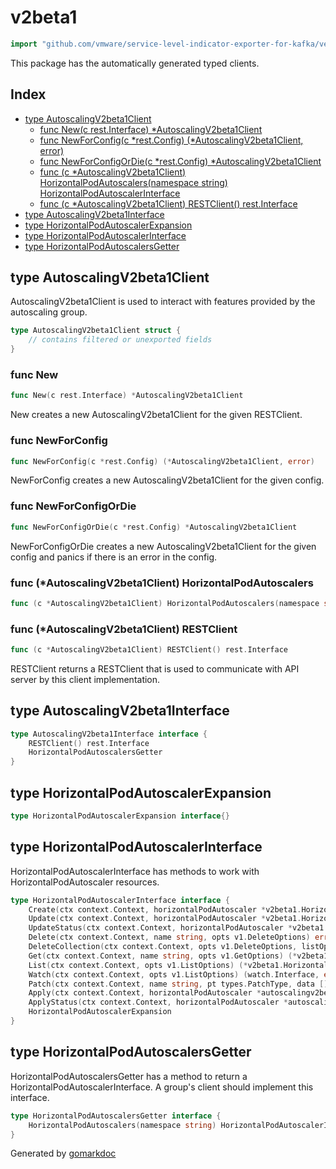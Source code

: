 <!-- Code generated by gomarkdoc. DO NOT EDIT -->

# v2beta1

```go
import "github.com/vmware/service-level-indicator-exporter-for-kafka/vendor/k8s.io/client-go/kubernetes/typed/autoscaling/v2beta1"
```

This package has the automatically generated typed clients.

## Index

- [type AutoscalingV2beta1Client](<#type-autoscalingv2beta1client>)
  - [func New(c rest.Interface) *AutoscalingV2beta1Client](<#func-new>)
  - [func NewForConfig(c *rest.Config) (*AutoscalingV2beta1Client, error)](<#func-newforconfig>)
  - [func NewForConfigOrDie(c *rest.Config) *AutoscalingV2beta1Client](<#func-newforconfigordie>)
  - [func (c *AutoscalingV2beta1Client) HorizontalPodAutoscalers(namespace string) HorizontalPodAutoscalerInterface](<#func-autoscalingv2beta1client-horizontalpodautoscalers>)
  - [func (c *AutoscalingV2beta1Client) RESTClient() rest.Interface](<#func-autoscalingv2beta1client-restclient>)
- [type AutoscalingV2beta1Interface](<#type-autoscalingv2beta1interface>)
- [type HorizontalPodAutoscalerExpansion](<#type-horizontalpodautoscalerexpansion>)
- [type HorizontalPodAutoscalerInterface](<#type-horizontalpodautoscalerinterface>)
- [type HorizontalPodAutoscalersGetter](<#type-horizontalpodautoscalersgetter>)


## type AutoscalingV2beta1Client

AutoscalingV2beta1Client is used to interact with features provided by the autoscaling group.

```go
type AutoscalingV2beta1Client struct {
    // contains filtered or unexported fields
}
```

### func New

```go
func New(c rest.Interface) *AutoscalingV2beta1Client
```

New creates a new AutoscalingV2beta1Client for the given RESTClient.

### func NewForConfig

```go
func NewForConfig(c *rest.Config) (*AutoscalingV2beta1Client, error)
```

NewForConfig creates a new AutoscalingV2beta1Client for the given config.

### func NewForConfigOrDie

```go
func NewForConfigOrDie(c *rest.Config) *AutoscalingV2beta1Client
```

NewForConfigOrDie creates a new AutoscalingV2beta1Client for the given config and panics if there is an error in the config.

### func \(\*AutoscalingV2beta1Client\) HorizontalPodAutoscalers

```go
func (c *AutoscalingV2beta1Client) HorizontalPodAutoscalers(namespace string) HorizontalPodAutoscalerInterface
```

### func \(\*AutoscalingV2beta1Client\) RESTClient

```go
func (c *AutoscalingV2beta1Client) RESTClient() rest.Interface
```

RESTClient returns a RESTClient that is used to communicate with API server by this client implementation.

## type AutoscalingV2beta1Interface

```go
type AutoscalingV2beta1Interface interface {
    RESTClient() rest.Interface
    HorizontalPodAutoscalersGetter
}
```

## type HorizontalPodAutoscalerExpansion

```go
type HorizontalPodAutoscalerExpansion interface{}
```

## type HorizontalPodAutoscalerInterface

HorizontalPodAutoscalerInterface has methods to work with HorizontalPodAutoscaler resources.

```go
type HorizontalPodAutoscalerInterface interface {
    Create(ctx context.Context, horizontalPodAutoscaler *v2beta1.HorizontalPodAutoscaler, opts v1.CreateOptions) (*v2beta1.HorizontalPodAutoscaler, error)
    Update(ctx context.Context, horizontalPodAutoscaler *v2beta1.HorizontalPodAutoscaler, opts v1.UpdateOptions) (*v2beta1.HorizontalPodAutoscaler, error)
    UpdateStatus(ctx context.Context, horizontalPodAutoscaler *v2beta1.HorizontalPodAutoscaler, opts v1.UpdateOptions) (*v2beta1.HorizontalPodAutoscaler, error)
    Delete(ctx context.Context, name string, opts v1.DeleteOptions) error
    DeleteCollection(ctx context.Context, opts v1.DeleteOptions, listOpts v1.ListOptions) error
    Get(ctx context.Context, name string, opts v1.GetOptions) (*v2beta1.HorizontalPodAutoscaler, error)
    List(ctx context.Context, opts v1.ListOptions) (*v2beta1.HorizontalPodAutoscalerList, error)
    Watch(ctx context.Context, opts v1.ListOptions) (watch.Interface, error)
    Patch(ctx context.Context, name string, pt types.PatchType, data []byte, opts v1.PatchOptions, subresources ...string) (result *v2beta1.HorizontalPodAutoscaler, err error)
    Apply(ctx context.Context, horizontalPodAutoscaler *autoscalingv2beta1.HorizontalPodAutoscalerApplyConfiguration, opts v1.ApplyOptions) (result *v2beta1.HorizontalPodAutoscaler, err error)
    ApplyStatus(ctx context.Context, horizontalPodAutoscaler *autoscalingv2beta1.HorizontalPodAutoscalerApplyConfiguration, opts v1.ApplyOptions) (result *v2beta1.HorizontalPodAutoscaler, err error)
    HorizontalPodAutoscalerExpansion
}
```

## type HorizontalPodAutoscalersGetter

HorizontalPodAutoscalersGetter has a method to return a HorizontalPodAutoscalerInterface. A group's client should implement this interface.

```go
type HorizontalPodAutoscalersGetter interface {
    HorizontalPodAutoscalers(namespace string) HorizontalPodAutoscalerInterface
}
```



Generated by [gomarkdoc](<https://github.com/princjef/gomarkdoc>)
